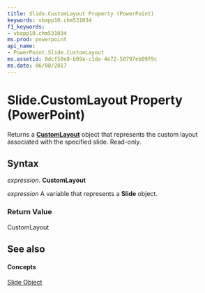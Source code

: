 ```yaml
---
title: Slide.CustomLayout Property (PowerPoint)
keywords: vbapp10.chm531034
f1_keywords:
- vbapp10.chm531034
ms.prod: powerpoint
api_name:
- PowerPoint.Slide.CustomLayout
ms.assetid: 0dcf50e8-b09a-c1da-4e72-50797eb09f9c
ms.date: 06/08/2017
---
```



# Slide.CustomLayout Property (PowerPoint)

Returns a **[CustomLayout](customlayout-object-powerpoint.md)** object that represents the custom layout associated with the specified slide. Read-only.


## Syntax

 _expression_. **CustomLayout**

 _expression_ A variable that represents a **Slide** object.


### Return Value

CustomLayout


## See also


#### Concepts


[Slide Object](slide-object-powerpoint.md)

